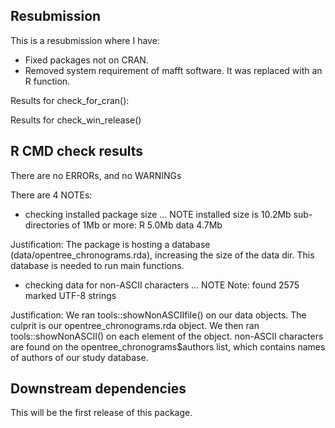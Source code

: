 ## Resubmission
This is a resubmission where I have:

* Fixed packages not on CRAN.
* Removed system requirement of mafft software. It was replaced with an R function.

Results for check_for_cran():

Results for check_win_release()

## R CMD check results
There are no ERRORs, and no WARNINGs

There are 4 NOTEs:

* checking installed package size ... NOTE
    installed size is 10.2Mb
    sub-directories of 1Mb or more:
      R      5.0Mb
      data   4.7Mb

Justification:
    The package is hosting a database (data/opentree_chronograms.rda), increasing the size of the data dir. This database is needed to run main functions.

* checking data for non-ASCII characters ... NOTE
  Note: found 2575 marked UTF-8 strings

Justification:
    We ran tools::showNonASCIIfile() on our data objects. The culprit is our
    opentree_chronograms.rda object. We then ran tools::showNonASCII() on each element of the object. non-ASCII characters are found on the opentree_chronograms$authors list, which contains names of authors of our study
    database.

## Downstream dependencies

This will be the first release of this package.
